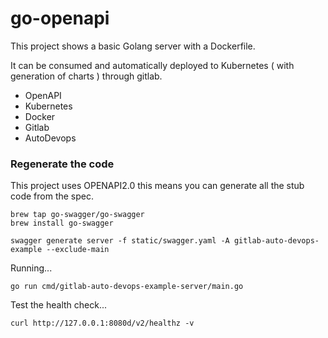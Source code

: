 # go-openapi

This project shows a basic Golang server with a Dockerfile.

It can be consumed and automatically deployed to Kubernetes ( with generation of charts ) through gitlab.

- OpenAPI
- Kubernetes
- Docker
- Gitlab
- AutoDevops

### Regenerate the code

This project uses OPENAPI2.0 this means you can generate all the stub code from the spec.

```
brew tap go-swagger/go-swagger
brew install go-swagger

swagger generate server -f static/swagger.yaml -A gitlab-auto-devops-example --exclude-main
```

Running...

```
go run cmd/gitlab-auto-devops-example-server/main.go
```

Test the health check...

```
curl http://127.0.0.1:8080d/v2/healthz -v
```
